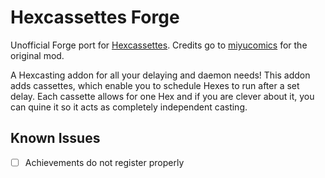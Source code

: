# Hexcassettes Forge

Unofficial Forge port for [Hexcassettes](https://modrinth.com/mod/hexcassettes). Credits go to [miyucomics](https://modrinth.com/user/miyucomics) for the original mod.

A Hexcasting addon for all your delaying and daemon needs! This addon adds cassettes, which enable you to schedule Hexes to run after a set delay. Each cassette allows for one Hex and if you are clever about it, you can quine it so it acts as completely independent casting.

## Known Issues
- [ ] Achievements do not register properly
